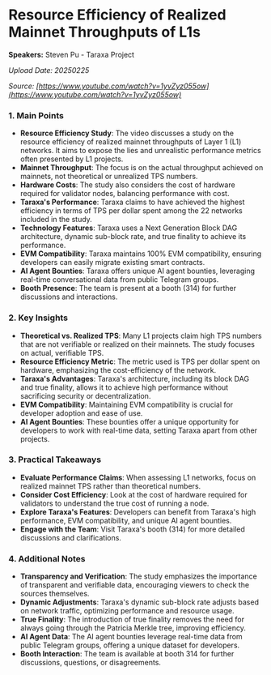 # Resource Efficiency of Realized Mainnet Throughputs of L1s

**Speakers:** Steven Pu - Taraxa Project


*Upload Date: 20250225*

*Source: [https://www.youtube.com/watch?v=1yvZyz055ow](https://www.youtube.com/watch?v=1yvZyz055ow)*

### 1. Main Points

- **Resource Efficiency Study**: The video discusses a study on the resource efficiency of realized mainnet throughputs of Layer 1 (L1) networks. It aims to expose the lies and unrealistic performance metrics often presented by L1 projects.
- **Mainnet Throughput**: The focus is on the actual throughput achieved on mainnets, not theoretical or unrealized TPS numbers.
- **Hardware Costs**: The study also considers the cost of hardware required for validator nodes, balancing performance with cost.
- **Taraxa's Performance**: Taraxa claims to have achieved the highest efficiency in terms of TPS per dollar spent among the 22 networks included in the study.
- **Technology Features**: Taraxa uses a Next Generation Block DAG architecture, dynamic sub-block rate, and true finality to achieve its performance.
- **EVM Compatibility**: Taraxa maintains 100% EVM compatibility, ensuring developers can easily migrate existing smart contracts.
- **AI Agent Bounties**: Taraxa offers unique AI agent bounties, leveraging real-time conversational data from public Telegram groups.
- **Booth Presence**: The team is present at a booth (314) for further discussions and interactions.

### 2. Key Insights

- **Theoretical vs. Realized TPS**: Many L1 projects claim high TPS numbers that are not verifiable or realized on their mainnets. The study focuses on actual, verifiable TPS.
- **Resource Efficiency Metric**: The metric used is TPS per dollar spent on hardware, emphasizing the cost-efficiency of the network.
- **Taraxa's Advantages**: Taraxa's architecture, including its block DAG and true finality, allows it to achieve high performance without sacrificing security or decentralization.
- **EVM Compatibility**: Maintaining EVM compatibility is crucial for developer adoption and ease of use.
- **AI Agent Bounties**: These bounties offer a unique opportunity for developers to work with real-time data, setting Taraxa apart from other projects.

### 3. Practical Takeaways

- **Evaluate Performance Claims**: When assessing L1 networks, focus on realized mainnet TPS rather than theoretical numbers.
- **Consider Cost Efficiency**: Look at the cost of hardware required for validators to understand the true cost of running a node.
- **Explore Taraxa's Features**: Developers can benefit from Taraxa's high performance, EVM compatibility, and unique AI agent bounties.
- **Engage with the Team**: Visit Taraxa's booth (314) for more detailed discussions and clarifications.

### 4. Additional Notes

- **Transparency and Verification**: The study emphasizes the importance of transparent and verifiable data, encouraging viewers to check the sources themselves.
- **Dynamic Adjustments**: Taraxa's dynamic sub-block rate adjusts based on network traffic, optimizing performance and resource usage.
- **True Finality**: The introduction of true finality removes the need for always going through the Patricia Merkle tree, improving efficiency.
- **AI Agent Data**: The AI agent bounties leverage real-time data from public Telegram groups, offering a unique dataset for developers.
- **Booth Interaction**: The team is available at booth 314 for further discussions, questions, or disagreements.
